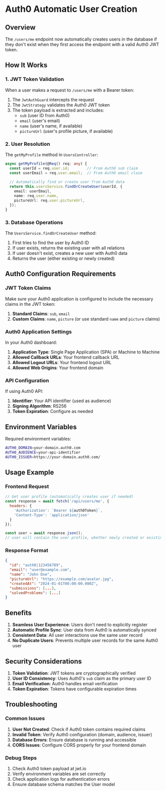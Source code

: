 # Auth0 Automatic User Creation

## Overview

The `/users/me` endpoint now automatically creates users in the database if they don't exist when they first access the endpoint with a valid Auth0 JWT token.

## How It Works

### 1. JWT Token Validation
When a user makes a request to `/users/me` with a Bearer token:

1. The `JwtAuthGuard` intercepts the request
2. The `JwtStrategy` validates the Auth0 JWT token
3. The token payload is extracted and includes:
   - `sub` (user ID from Auth0)
   - `email` (user's email)
   - `name` (user's name, if available)
   - `pictureUrl` (user's profile picture, if available)

### 2. User Resolution
The `getMyProfile` method in `UsersController`:

```typescript
async getMyProfile(@Req() req: any) {
  const userId = req.user.id;        // From Auth0 sub claim
  const userEmail = req.user.email;  // From Auth0 email claim
  
  // Automatically find or create user from Auth0 data
  return this.usersService.findOrCreateUser(userId, {
    email: userEmail,
    name: req.user.name,
    pictureUrl: req.user.pictureUrl,
  });
}
```

### 3. Database Operations
The `UsersService.findOrCreateUser` method:

1. First tries to find the user by Auth0 ID
2. If user exists, returns the existing user with all relations
3. If user doesn't exist, creates a new user with Auth0 data
4. Returns the user (either existing or newly created)

## Auth0 Configuration Requirements

### JWT Token Claims
Make sure your Auth0 application is configured to include the necessary claims in the JWT token:

1. **Standard Claims**: `sub`, `email`
2. **Custom Claims**: `name`, `picture` (or use standard `name` and `picture` claims)

### Auth0 Application Settings
In your Auth0 dashboard:

1. **Application Type**: Single Page Application (SPA) or Machine to Machine
2. **Allowed Callback URLs**: Your frontend callback URL
3. **Allowed Logout URLs**: Your frontend logout URL
4. **Allowed Web Origins**: Your frontend domain

### API Configuration
If using Auth0 API:

1. **Identifier**: Your API identifier (used as audience)
2. **Signing Algorithm**: RS256
3. **Token Expiration**: Configure as needed

## Environment Variables

Required environment variables:

```bash
AUTH0_DOMAIN=your-domain.auth0.com
AUTH0_AUDIENCE=your-api-identifier
AUTH0_ISSUER=https://your-domain.auth0.com/
```

## Usage Example

### Frontend Request
```javascript
// Get user profile (automatically creates user if needed)
const response = await fetch('/api/users/me', {
  headers: {
    'Authorization': `Bearer ${auth0Token}`,
    'Content-Type': 'application/json'
  }
});

const user = await response.json();
// user will contain the user profile, whether newly created or existing
```

### Response Format
```json
{
  "id": "auth0|123456789",
  "email": "user@example.com",
  "name": "John Doe",
  "pictureUrl": "https://example.com/avatar.jpg",
  "createdAt": "2024-01-01T00:00:00.000Z",
  "submissions": [...],
  "solvedProblems": [...]
}
```

## Benefits

1. **Seamless User Experience**: Users don't need to explicitly register
2. **Automatic Profile Sync**: User data from Auth0 is automatically synced
3. **Consistent Data**: All user interactions use the same user record
4. **No Duplicate Users**: Prevents multiple user records for the same Auth0 user

## Security Considerations

1. **Token Validation**: JWT tokens are cryptographically verified
2. **User ID Consistency**: Uses Auth0's `sub` claim as the primary user ID
3. **Email Verification**: Auth0 handles email verification
4. **Token Expiration**: Tokens have configurable expiration times

## Troubleshooting

### Common Issues

1. **User Not Created**: Check if Auth0 token contains required claims
2. **Invalid Token**: Verify Auth0 configuration (domain, audience, issuer)
3. **Database Errors**: Ensure database is running and accessible
4. **CORS Issues**: Configure CORS properly for your frontend domain

### Debug Steps

1. Check Auth0 token payload at jwt.io
2. Verify environment variables are set correctly
3. Check application logs for authentication errors
4. Ensure database schema matches the User model 